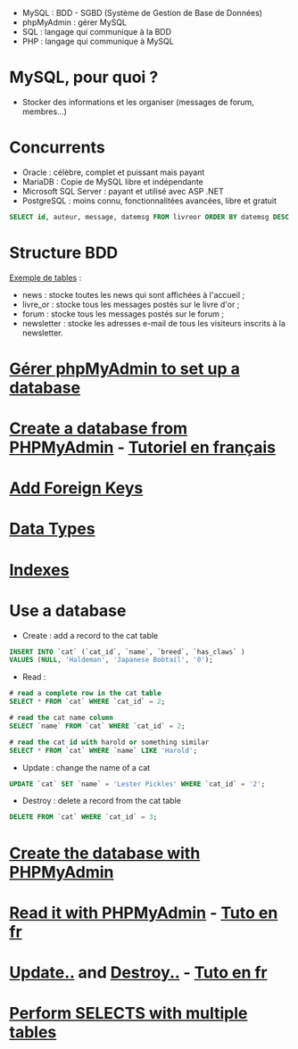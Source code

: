 - MySQL : BDD - SGBD (Système de Gestion de Base de Données)
- phpMyAdmin : gérer MySQL
- SQL : langage qui communique à la BDD
- PHP : langage qui communique à MySQL

# MySQL, pour quoi ?
- Stocker des informations et les organiser (messages de forum, membres…)

# Concurrents
- Oracle : célèbre, complet et puissant mais payant
- MariaDB : Copie de MySQL libre et indépendante
- Microsoft SQL Server : payant et utilisé avec ASP .NET
- PostgreSQL : moins connu, fonctionnalitées avancées, libre et gratuit

```sql
SELECT id, auteur, message, datemsg FROM livreor ORDER BY datemsg DESC LIMIT 0, 10
```

# Structure BDD
[Exemple de tables](https://openclassrooms.com/en/courses/918836-concevez-votre-site-web-avec-php-et-mysql/913655-quest-ce-quune-base-de-donnees#/id/r-2174731) :
- news : stocke toutes les news qui sont affichées à l'accueil ;
- livre_or : stocke tous les messages postés sur le livre d'or ;
- forum : stocke tous les messages postés sur le forum ;
- newsletter : stocke les adresses e-mail de tous les visiteurs inscrits à la newsletter.

# [Gérer phpMyAdmin to set up a database](https://openclassrooms.com/en/courses/918836-concevez-votre-site-web-avec-php-et-mysql/913893-phpmyadmin)
# [Create a database from PHPMyAdmin](https://openclassrooms.com/en/courses/4191736-design-a-database-with-uml/4213141-create-a-database) - [Tutoriel en français](https://openclassrooms.com/en/courses/918836-concevez-votre-site-web-avec-php-et-mysql/913893-phpmyadmin)
# [Add Foreign Keys](https://openclassrooms.com/en/courses/4191736-design-a-database-with-uml/4280651-understand-foreign-key-constraints)
# [Data Types](https://openclassrooms.com/en/courses/4191736-design-a-database-with-uml/4258381-learn-data-types)
# [Indexes](https://openclassrooms.com/en/courses/4191736-design-a-database-with-uml/4258511-dive-into-indexes)

# Use a database
- Create : add a record to the cat table
```sql
INSERT INTO `cat` (`cat_id`, `name`, `breed`, `has_claws` ) 
VALUES (NULL, 'Haldeman', 'Japanese Bobtail', '0'); 
```
- Read : 
```sql
# read a complete row in the cat table
SELECT * FROM `cat` WHERE `cat_id` = 2;

# read the cat name column
SELECT `name` FROM `cat` WHERE `cat_id` = 2;

# read the cat id with harold or something similar
SELECT * FROM `cat` WHERE `name` LIKE 'Harold';
```
- Update : change the name of a cat
```sql
UPDATE `cat` SET `name` = 'Lester Pickles' WHERE `cat_id` = '2';
```
- Destroy : delete a record from the cat table
```sql
DELETE FROM `cat` WHERE `cat_id` = 3;
```

# [Create the database with PHPMyAdmin](https://openclassrooms.com/en/courses/4191736-design-a-database-with-uml/4222791-create-records)
# [Read it with PHPMyAdmin](https://openclassrooms.com/en/courses/4191736-design-a-database-with-uml/4222816-read-records) - [Tuto en fr](https://openclassrooms.com/en/courses/918836-concevez-votre-site-web-avec-php-et-mysql/914293-lisez-des-donnees)
# [Update..](https://openclassrooms.com/en/courses/4191736-design-a-database-with-uml/4222841-update-records) and [Destroy..](https://openclassrooms.com/en/courses/4191736-design-a-database-with-uml/4222951-destroy-records) - [Tuto en fr](https://openclassrooms.com/en/courses/918836-concevez-votre-site-web-avec-php-et-mysql/914508-ecrivez-des-donnees)
# [Perform SELECTS with multiple tables](https://openclassrooms.com/en/courses/4191736-design-a-database-with-uml/4222961-perform-selects-with-multiple-tables)
